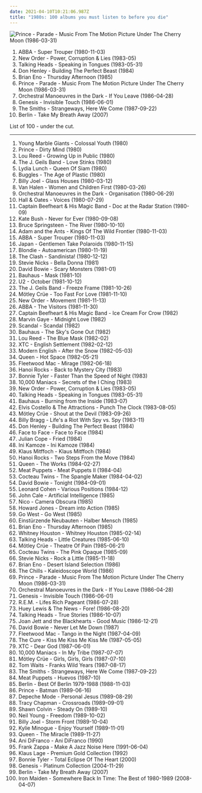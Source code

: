 ```yaml
---
date: 2021-04-10T10:21:06.987Z
title: "1980s: 100 albums you must listen to before you die"
---
```

![Prince - Parade - Music From The Motion Picture Under The Cherry Moon (1986-03-31)](http://coverartarchive.org/release/41bb7cd9-f05f-4df3-a360-5ee2bd931325/12259794502-500.jpg "Prince - Parade - Music From The Motion Picture Under The Cherry Moon (1986-03-31)")
<ol class="albums">
<li data-cover="http://coverartarchive.org/release/c91f3331-2413-3ad7-b8a0-7bf2eb4d4998/18288386494-500.jpg" data-tags="pop" role="button">ABBA - Super Trouper (1980-11-03)</li>
<li data-cover="https://img.discogs.com/X_tJR7aIss-VRUovmno82eTyAFQ=/fit-in/600x600/filters:strip_icc():format(jpeg):mode_rgb():quality(90)/discogs-images/R-521432-1543914945-2213.jpeg.jpg" data-tags="new wave, post-punk" role="button">New Order - Power, Corruption & Lies (1983-05)</li>
<li data-cover="http://coverartarchive.org/release/1da98992-f955-4de8-9efc-ac4d9a9cf047/5565481684-500.jpg" data-tags="new wave, 80s" role="button">Talking Heads - Speaking in Tongues (1983-05-31)</li>
<li data-cover="https://img.discogs.com/H-nPHu--YwS0G2MS5ZkUk4mtii8=/fit-in/550x550/filters:strip_icc():format(jpeg):mode_rgb():quality(90)/discogs-images/R-1315300-1208986367.jpeg.jpg" data-tags="80s" role="button">Don Henley - Building The Perfect Beast (1984)</li>
<li data-cover="https://img.discogs.com/d1Fmlxqgbfw7CptqCmSnMt5DNjU=/fit-in/500x495/filters:strip_icc():format(jpeg):mode_rgb():quality(90)/discogs-images/R-1112602-1193097248.jpeg.jpg" data-tags="ambient" role="button">Brian Eno - Thursday Afternoon (1985)</li>
<li data-cover="http://coverartarchive.org/release/41bb7cd9-f05f-4df3-a360-5ee2bd931325/12259794502-500.jpg" data-tags="soundtrack, 80s, unique, 1980s, film soundtrack, movie music, akrazia, princeprinceprince" role="button">Prince - Parade - Music From The Motion Picture Under The Cherry Moon (1986-03-31)</li>
<li data-cover="https://img.discogs.com/0qroabb5kt-wzbW0SZm740sfH_c=/fit-in/595x574/filters:strip_icc():format(jpeg):mode_rgb():quality(90)/discogs-images/R-1720193-1328019095.jpeg.jpg" data-tags="80s, new wave, synth pop, lyrical, 1980s, movie music" role="button">Orchestral Manoeuvres in the Dark - If You Leave (1986-04-28)</li>
<li data-cover="https://img.discogs.com/HGYLDWqbgPG7fiF32W-YCuPD20E=/fit-in/600x601/filters:strip_icc():format(jpeg):mode_rgb():quality(90)/discogs-images/R-7062864-1432835919-4197.jpeg.jpg" data-tags="progressive rock, 80s" role="button">Genesis - Invisible Touch (1986-06-01)</li>
<li data-cover="http://coverartarchive.org/release/832c3cd6-effa-3e5f-a6e1-273cfd2d9c27/21363854627-500.jpg" data-tags="80s" role="button">The Smiths - Strangeways, Here We Come (1987-09-22)</li>
<li data-cover="http://coverartarchive.org/release/bcef6099-3c1e-4fa4-a896-f21b29540520/22181065091-500.jpg" data-tags="berlin - take my breath away" role="button">Berlin - Take My Breath Away (2007)</li>
</ol>
List of 100 - under the cut.
<!-- more -->

_________________

<ol class="albums">
<li data-cover="http://coverartarchive.org/release/d43ec088-ce52-44a9-b58a-a34bd5fe7df6/16629301425-500.jpg" data-tags="post-punk" role="button">
Young Marble Giants - Colossal Youth (1980)
</li>
<li data-cover="http://coverartarchive.org/release/281e42d6-389e-4224-9bc6-84220a62d50f/13390957803-500.jpg" data-tags="funk" role="button">
Prince - Dirty Mind (1980)
</li>
<li data-cover="http://coverartarchive.org/release/999279cb-b6af-4562-8d0d-752e83ca3980/12886992598-500.jpg" data-tags="rock, queer, rock n roll animal, rock n roll, 1980s, lou reed, gammarec, merkliste, arista records, freepurp1e, woodstock merkliste, lauraann163" role="button">
Lou Reed - Growing Up in Public (1980)
</li>
<li data-cover="http://coverartarchive.org/release/1812aa3d-bc63-40f1-a869-37f9fbb147f2/15571937860-500.jpg" data-tags="classic rock, rock, 80s, rhythm and blues, 1980s, xtph early" role="button">
The J. Geils Band - Love Stinks (1980)
</li>
<li data-cover="http://coverartarchive.org/release/c0dde90c-ad2c-46a6-bf36-699ad2fd0911/13896187349-500.jpg" data-tags="post-punk, no wave, jazz, iveldie best of 1980, i will show these albums to my children" role="button">
Lydia Lunch - Queen Of Siam (1980)
</li>
<li data-cover="http://coverartarchive.org/release/5345137c-dc6e-4d56-9bf8-19d270c27155/2823550916-500.jpg" data-tags="80s" role="button">
Buggles - The Age of Plastic (1980)
</li>
<li data-cover="http://coverartarchive.org/release/9a8c88fb-a5c5-47b9-a499-9f1832baf27d/7821199789-500.jpg" data-tags="classic rock" role="button">
Billy Joel - Glass Houses (1980-03-12)
</li>
<li data-cover="http://coverartarchive.org/release/8b6c179b-7664-3253-a524-44c07f41f2a7/19208360767-500.jpg" data-tags="hard rock" role="button">
Van Halen - Women and Children First (1980-03-26)
</li>
<li data-cover="https://via.placeholder.com/450" data-tags="80s, new wave" role="button">
Orchestral Manoeuvres in the Dark - Organisation (1980-06-29)
</li>
<li data-cover="http://coverartarchive.org/release/8a50513a-e969-4ebe-89db-8afcf830adb5/7263817530-500.jpg" data-tags="80s" role="button">
Hall & Oates - Voices (1980-07-29)
</li>
<li data-cover="http://coverartarchive.org/release/3738a93a-c335-3ec8-919a-6c9c9d1f7569/8751485160-500.jpg" data-tags="rock, 80s, experimental, progressive rock, blues, avantgarde, 1980s" role="button">
Captain Beefheart & His Magic Band - Doc at the Radar Station (1980-09)
</li>
<li data-cover="http://coverartarchive.org/release/734874d5-5ab2-33b6-b2f7-5151a86278a3/13395677289-500.jpg" data-tags="80s, female vocalists" role="button">
Kate Bush - Never for Ever (1980-09-08)
</li>
<li data-cover="http://coverartarchive.org/release/82dd328e-c348-32a1-ba2a-8051bd0a5ab3/11672455560-500.jpg" data-tags="rock" role="button">
Bruce Springsteen - The River (1980-10-10)
</li>
<li data-cover="http://coverartarchive.org/release/14e135fe-eb2b-4361-a12e-66b13fe34ee9/9607837582-500.jpg" data-tags="80s, new wave" role="button">
Adam and the Ants - Kings Of The Wild Frontier (1980-11-03)
</li>
<li data-cover="http://coverartarchive.org/release/c91f3331-2413-3ad7-b8a0-7bf2eb4d4998/18288386494-500.jpg" data-tags="pop" role="button">
ABBA - Super Trouper (1980-11-03)
</li>
<li data-cover="http://coverartarchive.org/release/39518de4-f157-3988-a1f9-5f16a108b6da/12848116977-500.jpg" data-tags="80s, new wave" role="button">
Japan - Gentlemen Take Polaroids (1980-11-15)
</li>
<li data-cover="http://coverartarchive.org/release/e2dac93d-b61b-45b9-9ddc-e8e3bf583348/24702588712-500.jpg" data-tags="80s, rock, new wave" role="button">
Blondie - Autoamerican (1980-11-19)
</li>
<li data-cover="http://coverartarchive.org/release/bd75a130-7ee1-4b68-940b-592b5f21c605/11523292523-500.jpg" data-tags="punk, dub" role="button">
The Clash - Sandinista! (1980-12-12)
</li>
<li data-cover="https://img.discogs.com/Xe9PxeWYe7CwrSJWB2yfKCHTkzI=/fit-in/600x600/filters:strip_icc():format(jpeg):mode_rgb():quality(90)/discogs-images/R-9873693-1487752311-5108.jpeg.jpg" data-tags="fleetwood mac, classic rock, stevie nicks, rock, 80s, christine mcvie" role="button">
Stevie Nicks - Bella Donna (1981)
</li>
<li data-cover="http://coverartarchive.org/release/70814e13-d7e6-453f-b60e-a347ea238a7c/5169972689-500.jpg" data-tags="new wave" role="button">
David Bowie - Scary Monsters (1981-01)
</li>
<li data-cover="http://coverartarchive.org/release/b3834afa-e54b-467f-87fb-f0b744bdf3ab/26204900712-500.jpg" data-tags="post-punk, gothic rock" role="button">
Bauhaus - Mask (1981-10)
</li>
<li data-cover="http://coverartarchive.org/release/37ab2177-339b-4f5d-affc-f1e5d468bf68/6741475248-500.jpg" data-tags="rock, 80s" role="button">
U2 - October (1981-10-12)
</li>
<li data-cover="https://img.discogs.com/LNIJeVHZOTdUuJ2X_N5C0mZYFWE=/fit-in/549x546/filters:strip_icc():format(jpeg):mode_rgb():quality(90)/discogs-images/R-5333220-1390773150-7639.jpeg.jpg" data-tags="80s" role="button">
The J. Geils Band - Freeze Frame (1981-10-26)
</li>
<li data-cover="http://coverartarchive.org/release/2c47c459-5eb4-4f20-861b-cadefa122e0f/1978507984-500.jpg" data-tags="hard rock, glam metal, heavy metal" role="button">
Mötley Crüe - Too Fast For Love (1981-11-10)
</li>
<li data-cover="https://via.placeholder.com/450" data-tags="post-punk" role="button">
New Order - Movement (1981-11-13)
</li>
<li data-cover="https://img.discogs.com/0FWRp-dS5SyTgCSxVymx847Lt1A=/fit-in/600x600/filters:strip_icc():format(jpeg):mode_rgb():quality(90)/discogs-images/R-642049-1281176455.jpeg.jpg" data-tags="pop" role="button">
ABBA - The Visitors (1981-11-30)
</li>
<li data-cover="https://img.discogs.com/46dad272331b770e45c28eea695bf30f59a15b86/images/spacer.gif" data-tags="blues, avant-garde, 1980s" role="button">
Captain Beefheart & His Magic Band - Ice Cream For Crow (1982)
</li>
<li data-cover="https://img.discogs.com/EVhqRV8PU2HLwFBGXSmNu_JWWaQ=/fit-in/500x499/filters:strip_icc():format(jpeg):mode_rgb():quality(90)/discogs-images/R-6186742-1413218734-2806.jpeg.jpg" data-tags="soul" role="button">
Marvin Gaye - Midnight Love (1982)
</li>
<li data-cover="https://img.discogs.com/5epCUXsJ2Xl8nxSbXtsrwWhvO5o=/fit-in/600x960/filters:strip_icc():format(jpeg):mode_rgb():quality(90)/discogs-images/R-1917506-1469731860-9485.jpeg.jpg" data-tags="japanese, 80s, girls, jpop, asian, j-rock, j-pop, 1980s, jrock, girl band, girl group, girl groups, girlband, shwrm-rock, shwrm-popper, in search of the lost genre" role="button">
Scandal - Scandal (1982)
</li>
<li data-cover="http://coverartarchive.org/release/7981f14a-1bb5-3a36-99ce-a1377a17095b/26259040094-500.jpg" data-tags="post-punk, gothic rock" role="button">
Bauhaus - The Sky's Gone Out (1982)
</li>
<li data-cover="http://coverartarchive.org/release/3daaa225-b92c-340e-8a1e-2f78380e82a9/16360171548-500.jpg" data-tags="80s, rock" role="button">
Lou Reed - The Blue Mask (1982-02)
</li>
<li data-cover="https://img.discogs.com/v6mfNUGyW07eVGDU_twQsDcgWcs=/fit-in/517x517/filters:strip_icc():format(jpeg):mode_rgb():quality(90)/discogs-images/R-8246265-1479563638-5200.jpeg.jpg" data-tags="80s, new wave" role="button">
XTC - English Settlement (1982-02-12)
</li>
<li data-cover="https://img.discogs.com/YCRFKgAJE6XDQDZNfyribpkJT_Y=/fit-in/600x594/filters:strip_icc():format(jpeg):mode_rgb():quality(90)/discogs-images/R-447539-1153334275.jpeg.jpg" data-tags="new wave" role="button">
Modern English - After the Snow (1982-05-03)
</li>
<li data-cover="http://coverartarchive.org/release/ac3360be-899a-4133-86df-aa593b339cb8/3741108536-500.jpg" data-tags="rock, 80s" role="button">
Queen - Hot Space (1982-05-21)
</li>
<li data-cover="http://coverartarchive.org/release/308f450a-1fa2-3199-b8d5-db5faa8bd07d/12119763390-500.jpg" data-tags="80s, fleetwood mac" role="button">
Fleetwood Mac - Mirage (1982-06-18)
</li>
<li data-cover="https://img.discogs.com/ET6IcFDUy_yzHROcWj7gi817C8g=/fit-in/600x600/filters:strip_icc():format(jpeg):mode_rgb():quality(90)/discogs-images/R-1356106-1268583062.jpeg.jpg" data-tags="80s, glam rock, big hair" role="button">
Hanoi Rocks - Back to Mystery City (1983)
</li>
<li data-cover="http://coverartarchive.org/release/7a9017e4-cd8a-4375-803c-52edb9c173ce/23446264259-500.jpg" data-tags="female vocalists, 80s" role="button">
Bonnie Tyler - Faster Than the Speed of Night (1983)
</li>
<li data-cover="http://coverartarchive.org/release/ebd75d6a-57a8-44bf-831f-6d433eab6d0e/1770750906-500.jpg" data-tags="alternative, usa, post punk, 1980s, rare, debut, records i own, dark 80s, dark indie, yes yes yes, favorite female singers, unheard, the eighties were not that bad, angst pop, should not even be on here, pop lament, she sings so sweetly, batcave coldwave new wave gothic, tdhassociation" role="button">
10,000 Maniacs - Secrets of the I Ching (1983)
</li>
<li data-cover="https://img.discogs.com/X_tJR7aIss-VRUovmno82eTyAFQ=/fit-in/600x600/filters:strip_icc():format(jpeg):mode_rgb():quality(90)/discogs-images/R-521432-1543914945-2213.jpeg.jpg" data-tags="new wave, post-punk" role="button">
New Order - Power, Corruption & Lies (1983-05)
</li>
<li data-cover="http://coverartarchive.org/release/1da98992-f955-4de8-9efc-ac4d9a9cf047/5565481684-500.jpg" data-tags="new wave, 80s" role="button">
Talking Heads - Speaking in Tongues (1983-05-31)
</li>
<li data-cover="https://via.placeholder.com/450" data-tags="post-punk, gothic rock" role="button">
Bauhaus - Burning from the Inside (1983-07)
</li>
<li data-cover="https://img.discogs.com/YBJtCsE0j31Di85EnDrJRBKrkQk=/fit-in/600x600/filters:strip_icc():format(jpeg):mode_rgb():quality(90)/discogs-images/R-5261103-1389001111-9492.jpeg.jpg" data-tags="80s, new wave" role="button">
Elvis Costello & The Attractions - Punch The Clock (1983-08-05)
</li>
<li data-cover="https://img.discogs.com/8NPV9s1sLBhsh2xresjn9No_BsU=/fit-in/600x600/filters:strip_icc():format(jpeg):mode_rgb():quality(90)/discogs-images/R-2908255-1306745839.jpeg.jpg" data-tags="hard rock, glam metal, heavy metal" role="button">
Mötley Crüe - Shout at the Devil (1983-09-26)
</li>
<li data-cover="https://img.discogs.com/7PTNMFEQv-_3GhYFygVBVNYVlZo=/fit-in/600x541/filters:strip_icc():format(jpeg):mode_rgb():quality(90)/discogs-images/R-648218-1509214695-7571.jpeg.jpg" data-tags="singer-songwriter, folk rock" role="button">
Billy Bragg - Life's a Riot With Spy vs. Spy (1983-11)
</li>
<li data-cover="https://img.discogs.com/H-nPHu--YwS0G2MS5ZkUk4mtii8=/fit-in/550x550/filters:strip_icc():format(jpeg):mode_rgb():quality(90)/discogs-images/R-1315300-1208986367.jpeg.jpg" data-tags="80s" role="button">
Don Henley - Building The Perfect Beast (1984)
</li>
<li data-cover="http://coverartarchive.org/release/a1e4cbd8-f3c7-4d41-aa83-b66ada97cd74/15925771125-500.jpg" data-tags="punk rock, pop punk" role="button">
Face to Face - Face to Face (1984)
</li>
<li data-cover="http://coverartarchive.org/release/56e6177c-02a4-338b-8b04-20e5d1dce1f1/14893755184-500.jpg" data-tags="new wave, psychedelic pop, 1980s, iveldie best of 1984, steveadams fm, steveadamsfm, vinyyl" role="button">
Julian Cope - Fried (1984)
</li>
<li data-cover="http://coverartarchive.org/release/47cfb0e2-7c35-44ad-b88e-74ff41dc0529/9252081320-500.jpg" data-tags="reggae" role="button">
Ini Kamoze - Ini Kamoze (1984)
</li>
<li data-cover="http://coverartarchive.org/release/7fe6d7f8-e916-4064-8773-6a0474e895bf/11927494731-500.jpg" data-tags="rock, post-punk, 1980s, rzeczy wazne, zywe, quality approved, l janerka" role="button">
Klaus Mitffoch - Klaus Mitffoch (1984)
</li>
<li data-cover="https://img.discogs.com/-JqJFc6BmjCh6LhH6XPrUCF8F6Y=/fit-in/596x600/filters:strip_icc():format(jpeg):mode_rgb():quality(90)/discogs-images/R-2076764-1454931862-1067.jpeg.jpg" data-tags="80s, glam rock, hard rock" role="button">
Hanoi Rocks - Two Steps From the Move (1984)
</li>
<li data-cover="https://img.discogs.com/u07muXXmfaBh79xirAViaMcyyNk=/fit-in/594x587/filters:strip_icc():format(jpeg):mode_rgb():quality(90)/discogs-images/R-498839-1161438657.jpeg.jpg" data-tags="classic rock, rock" role="button">
Queen - The Works (1984-02-27)
</li>
<li data-cover="https://img.discogs.com/d6jhHQZObjme618RaXt_xguYGFY=/fit-in/600x596/filters:strip_icc():format(jpeg):mode_rgb():quality(90)/discogs-images/R-13137409-1610737238-1794.png.jpg" data-tags="alternative rock, cowpunk" role="button">
Meat Puppets - Meat Puppets II (1984-04)
</li>
<li data-cover="http://coverartarchive.org/release/b94f7946-ddb1-4254-85f4-fd6e24a864b2/2263974859-500.jpg" data-tags="post-punk, dream pop, 4ad, ethereal wave, have on vinyl" role="button">
Cocteau Twins - The Spangle Maker (1984-04-02)
</li>
<li data-cover="https://img.discogs.com/osaMSJe-CU9tuNTdiHYgXeD8mt4=/fit-in/600x600/filters:strip_icc():format(jpeg):mode_rgb():quality(90)/discogs-images/R-3135350-1325315055.jpeg.jpg" data-tags="80s" role="button">
David Bowie - Tonight (1984-09-01)
</li>
<li data-cover="http://coverartarchive.org/release/4c07f596-4963-33df-adb1-55d01dab800d/15456874551-500.jpg" data-tags="80s" role="button">
Leonard Cohen - Various Positions (1984-12)
</li>
<li data-cover="https://img.discogs.com/mEZJWBt4ebrznwBCtifb0xeE8Pw=/fit-in/600x596/filters:strip_icc():format(jpeg):mode_rgb():quality(90)/discogs-images/R-10470208-1498082862-7740.jpeg.jpg" data-tags="80s" role="button">
John Cale - Artificial Intelligence (1985)
</li>
<li data-cover="https://img.discogs.com/FsdZUaTCserRvqdCu7vRiTgz9gQ=/fit-in/600x600/filters:strip_icc():format(jpeg):mode_rgb():quality(90)/discogs-images/R-65432-1330367361.jpeg.jpg" data-tags="classic rock, new wave, gothic, art rock" role="button">
Nico - Camera Obscura (1985)
</li>
<li data-cover="https://img.discogs.com/DzYjKgMsTbbIq3O1Z1Mx5JFOAlU=/fit-in/600x596/filters:strip_icc():format(jpeg):mode_rgb():quality(90)/discogs-images/R-881755-1506173422-3821.jpeg.jpg" data-tags="80s" role="button">
Howard Jones - Dream into Action (1985)
</li>
<li data-cover="https://img.discogs.com/QoExq9KkBc9DrSF-n-aNimSdb2A=/fit-in/600x595/filters:strip_icc():format(jpeg):mode_rgb():quality(90)/discogs-images/R-1345708-1537628822-3303.jpeg.jpg" data-tags="80s, synthpop" role="button">
Go West - Go West (1985)
</li>
<li data-cover="http://coverartarchive.org/release/a145f692-63ed-3a69-b405-6e22e73970d2/7808764511-500.jpg" data-tags="industrial" role="button">
Einstürzende Neubauten - Halber Mensch (1985)
</li>
<li data-cover="https://img.discogs.com/d1Fmlxqgbfw7CptqCmSnMt5DNjU=/fit-in/500x495/filters:strip_icc():format(jpeg):mode_rgb():quality(90)/discogs-images/R-1112602-1193097248.jpeg.jpg" data-tags="ambient" role="button">
Brian Eno - Thursday Afternoon (1985)
</li>
<li data-cover="http://coverartarchive.org/release/3811a110-cce0-4ddd-b52f-e12c50190783/1647997357-500.jpg" data-tags="80s, pop, soul, rnb, whitney houston, female vocalists" role="button">
Whitney Houston - Whitney Houston (1985-02-14)
</li>
<li data-cover="http://coverartarchive.org/release/205952c4-e54f-35a5-a299-5d16e600b23f/10919499939-500.jpg" data-tags="new wave, 80s" role="button">
Talking Heads - Little Creatures (1985-06-10)
</li>
<li data-cover="http://coverartarchive.org/release/9fa22883-2046-3258-bb49-f9a102a8dcb0/6021690450-500.jpg" data-tags="glam metal" role="button">
Mötley Crüe - Theatre Of Pain (1985-06-21)
</li>
<li data-cover="https://img.discogs.com/ChoLN3QWiryZHiW0IF1K8aRAcrE=/fit-in/592x600/filters:strip_icc():format(jpeg):mode_rgb():quality(90)/discogs-images/R-116496-1365725932-9554.jpeg.jpg" data-tags="80s, 4ad" role="button">
Cocteau Twins - The Pink Opaque (1985-09)
</li>
<li data-cover="https://img.discogs.com/8ayNuQXUKHl48WSR952w92Bnhzo=/fit-in/600x599/filters:strip_icc():format(jpeg):mode_rgb():quality(90)/discogs-images/R-2147534-1266591773.jpeg.jpg" data-tags="rock, female vocalists, soft rock" role="button">
Stevie Nicks - Rock a Little (1985-11-18)
</li>
<li data-cover="http://coverartarchive.org/release/acd78d2d-3641-4696-80e5-d4f1e02e8b62/16034467887-500.jpg" data-tags="80s, ambient, 1980s, recommended album" role="button">
Brian Eno - Desert Island Selection (1986)
</li>
<li data-cover="https://img.discogs.com/biqmFcH3sJUCAdFAfUmMa7wjTUQ=/fit-in/600x608/filters:strip_icc():format(jpeg):mode_rgb():quality(90)/discogs-images/R-1431022-1406391555-4231.jpeg.jpg" data-tags="80s, college rock, new zealand rock" role="button">
The Chills - Kaleidoscope World (1986)
</li>
<li data-cover="http://coverartarchive.org/release/41bb7cd9-f05f-4df3-a360-5ee2bd931325/12259794502-500.jpg" data-tags="soundtrack, 80s, unique, 1980s, film soundtrack, movie music, akrazia, princeprinceprince" role="button">
Prince - Parade - Music From The Motion Picture Under The Cherry Moon (1986-03-31)
</li>
<li data-cover="https://img.discogs.com/0qroabb5kt-wzbW0SZm740sfH_c=/fit-in/595x574/filters:strip_icc():format(jpeg):mode_rgb():quality(90)/discogs-images/R-1720193-1328019095.jpeg.jpg" data-tags="80s, new wave, synth pop, lyrical, 1980s, movie music" role="button">
Orchestral Manoeuvres in the Dark - If You Leave (1986-04-28)
</li>
<li data-cover="https://img.discogs.com/HGYLDWqbgPG7fiF32W-YCuPD20E=/fit-in/600x601/filters:strip_icc():format(jpeg):mode_rgb():quality(90)/discogs-images/R-7062864-1432835919-4197.jpeg.jpg" data-tags="progressive rock, 80s" role="button">
Genesis - Invisible Touch (1986-06-01)
</li>
<li data-cover="http://coverartarchive.org/release/1f233a68-c3c2-348b-a135-10edc450edf7/25408536436-500.jpg" data-tags="80s, alternative rock" role="button">
R.E.M. - Lifes Rich Pageant (1986-07-28)
</li>
<li data-cover="http://coverartarchive.org/release/6de1a93b-259d-346b-b2e9-6e9be91f2557/21934953077-500.jpg" data-tags="80s, rock" role="button">
Huey Lewis & The News - Fore! (1986-08-20)
</li>
<li data-cover="https://img.discogs.com/JhayPeZ-ywL9TUXmXIwkHkSdCHg=/fit-in/300x300/filters:strip_icc():format(jpeg):mode_rgb():quality(90)/discogs-images/R-3688351-1396760368-6376.jpeg.jpg" data-tags="new wave, 80s" role="button">
Talking Heads - True Stories (1986-10-07)
</li>
<li data-cover="http://coverartarchive.org/release/a718175a-d386-45b1-98fd-93ebd9c19f94/5802094500-500.jpg" data-tags="80s, rock n roll, 1980s, albums in my vinyl collection" role="button">
Joan Jett and the Blackhearts - Good Music (1986-12-21)
</li>
<li data-cover="https://img.discogs.com/EBAD1VztrgUqzvIUeVSyR9ujs7s=/fit-in/600x600/filters:strip_icc():format(jpeg):mode_rgb():quality(90)/discogs-images/R-3837949-1346378968-3807.jpeg.jpg" data-tags="rock, 80s" role="button">
David Bowie - Never Let Me Down (1987)
</li>
<li data-cover="http://coverartarchive.org/release/ad3f2bf7-90d0-375f-aae1-9e49c1a7d93f/16482357177-500.jpg" data-tags="80s, classic rock" role="button">
Fleetwood Mac - Tango in the Night (1987-04-09)
</li>
<li data-cover="http://coverartarchive.org/release/03a3acfb-67ee-3353-a3f9-65a1af3a626e/7947298813-500.jpg" data-tags="post-punk, new wave, 80s, alternative" role="button">
The Cure - Kiss Me Kiss Me Kiss Me (1987-05-05)
</li>
<li data-cover="http://coverartarchive.org/release/83b08d19-517c-4b94-a5aa-b55ef9144706/1895045596-500.jpg" data-tags="80s, 80's, 1980s, virgin records" role="button">
XTC - Dear God (1987-06-01)
</li>
<li data-cover="http://coverartarchive.org/release/371475ce-191b-46a1-99fe-df538fc56d75/2805371226-500.jpg" data-tags="80s" role="button">
10,000 Maniacs - In My Tribe (1987-07-07)
</li>
<li data-cover="https://img.discogs.com/vPBaPOfGv-s6atEihUmcIAsTGqA=/fit-in/240x240/filters:strip_icc():format(jpeg):mode_rgb():quality(90)/discogs-images/R-2078409-1262748089.jpeg.jpg" data-tags="hard rock, glam metal" role="button">
Mötley Crüe - Girls, Girls, Girls (1987-07-10)
</li>
<li data-cover="http://coverartarchive.org/release/541d890a-9ecd-4d75-8db3-883b706d434a/4010641500-500.jpg" data-tags="blues, singer-songwriter" role="button">
Tom Waits - Franks Wild Years (1987-08-17)
</li>
<li data-cover="http://coverartarchive.org/release/832c3cd6-effa-3e5f-a6e1-273cfd2d9c27/21363854627-500.jpg" data-tags="80s" role="button">
The Smiths - Strangeways, Here We Come (1987-09-22)
</li>
<li data-cover="http://coverartarchive.org/release/357e7787-737f-3bce-ab84-e4f43f5396fb/15832970601-500.jpg" data-tags="80s, alternative rock, standbys, 1980s, knorpelfunky" role="button">
Meat Puppets - Huevos (1987-10)
</li>
<li data-cover="http://coverartarchive.org/release/54505d79-b295-4a60-9cd3-06f6c6c5bdda/26499964153-500.jpg" data-tags="pop, 80s, alternative, you dont know, take my breath away, like flames" role="button">
Berlin - Best Of Berlin 1979-1988 (1988-11-03)
</li>
<li data-cover="http://coverartarchive.org/release/256007d2-4ac6-45ba-8053-e3e497cfd66c/2839903465-500.jpg" data-tags="soundtrack" role="button">
Prince - Batman (1989-06-16)
</li>
<li data-cover="https://img.discogs.com/JBUG1xfc809-ZU4bxD4P7GTntmw=/fit-in/559x493/filters:strip_icc():format(jpeg):mode_rgb():quality(90)/discogs-images/R-530734-1303470847.jpeg.jpg" data-tags="80s" role="button">
Depeche Mode - Personal Jesus (1989-08-29)
</li>
<li data-cover="http://coverartarchive.org/release/dbab3550-2635-4f48-a459-8e29fcd48056/26741104951-500.jpg" data-tags="female vocalists, singer-songwriter, folk, acoustic" role="button">
Tracy Chapman - Crossroads (1989-09-01)
</li>
<li data-cover="http://coverartarchive.org/release/b5e3fbcf-c9f8-4c84-acf3-7db35ab586a0/20616056871-500.jpg" data-tags="folk, female vocalist" role="button">
Shawn Colvin - Steady On (1989-10)
</li>
<li data-cover="http://coverartarchive.org/release/ccd94fae-b441-34d7-a3cd-b0e9785033ec/6919771664-500.jpg" data-tags="rock, 80s, singer-songwriter" role="button">
Neil Young - Freedom (1989-10-02)
</li>
<li data-cover="http://coverartarchive.org/release/bae9025d-f140-30fd-870c-d09e93247edd/1818577446-500.jpg" data-tags="rock" role="button">
Billy Joel - Storm Front (1989-10-04)
</li>
<li data-cover="https://img.discogs.com/3qHy3jQ_AzNfm8dNLdfKBTB0GmM=/fit-in/500x500/filters:strip_icc():format(jpeg):mode_rgb():quality(90)/discogs-images/R-436651-1336198951.jpeg.jpg" data-tags="80s, pop" role="button">
Kylie Minogue - Enjoy Yourself (1989-11-01)
</li>
<li data-cover="http://coverartarchive.org/release/fe89bda7-4736-4ff9-8a71-8f441b8168f6/9439997044-500.jpg" data-tags="rock, classic rock, hard rock, 80s" role="button">
Queen - The Miracle (1989-11-27)
</li>
<li data-cover="https://img.discogs.com/cYF-iGxgaE8sZe-QBfL7CYO5nZ0=/fit-in/600x601/filters:strip_icc():format(jpeg):mode_rgb():quality(90)/discogs-images/R-13663433-1558540782-3191.jpeg.jpg" data-tags="acoustic, indie" role="button">
Ani DiFranco - Ani DiFranco (1990)
</li>
<li data-cover="https://img.discogs.com/HL3z-D4sfWoWsVR9BzTtM6_Oh3c=/fit-in/600x607/filters:strip_icc():format(jpeg):mode_rgb():quality(90)/discogs-images/R-11892979-1527710498-5704.jpeg.jpg" data-tags="rock, 80s, experimental, singer-songwriter, jazz fusion, 90s, progressive, oldies, jazz rock, male vocalists, guitar virtuoso, zappa, 1980s, albums to get, znebula, f zappa" role="button">
Frank Zappa - Make A Jazz Noise Here (1991-06-04)
</li>
<li data-cover="http://coverartarchive.org/release/cb7d3e13-02f6-469f-ae1e-7632fb54f275/16464220105-500.jpg" data-tags="german, 1980s" role="button">
Klaus Lage - Premium Gold Collection (1992)
</li>
<li data-cover="http://coverartarchive.org/release/56662b36-e322-446f-b87d-fca9ffff7e1f/15762698287-500.jpg" data-tags="rock, 1980s, total eclipse of the heart, fuck you, fucking terrible, worst song ever, stupid bitch, bonnie tyler, fucking horrible, worst fucking song ever" role="button">
Bonnie Tyler - Total Eclipse Of The Heart (2000)
</li>
<li data-cover="http://coverartarchive.org/release/057056b0-7431-467b-b711-f850c8483c90/9708850020-500.jpg" data-tags="progressive rock" role="button">
Genesis - Platinum Collection (2004-11-29)
</li>
<li data-cover="http://coverartarchive.org/release/bcef6099-3c1e-4fa4-a896-f21b29540520/22181065091-500.jpg" data-tags="berlin - take my breath away" role="button">
Berlin - Take My Breath Away (2007)
</li>
<li data-cover="http://coverartarchive.org/release/d289b05e-5dbb-36c4-8ea2-0bbb245b39ea/11090819547-500.jpg" data-tags="disco, 80s, dance, album rock, california, romance, 1980s, shows, aleister crowley, christopher lee, blogs, musica, aleyster crowley, argeu california seixas, silvio passos, wilson seixas, california seixas, familia, aleister, raul seixas, cultura, camisa de venus, amidio junior, filmes, anyzio rocha, nova california seixas, mucajai, argeu california, beto juara, don kalifa, caracarai, aleystercrowleype, donkalifa, aleystercrowley, simplesdemais, os putos brothers, aleyster, silva alhandra, krica morena bela, boa vista, roraima, kricamorena, encontro dos famosos, enoque gomes, rodrigo otarola, palco, familia santos, argeu, krica morena, mosca navarro, argeu bernardo de andrade, aleyster crowley bernardo de andrade, marcelo nova e a envergadura moral, mamao com acucar, albuns que eu tenho, thebestofaleystercrowley, negocios, decade80s, banda metamorphosis, california rock clube, eventos, trepidants, destaque, os karetas" role="button">
Iron Maiden - Somewhere Back In Time: The Best of 1980-1989 (2008-04-07)
</li>
</ol>